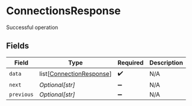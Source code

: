 # ConnectionsResponse

Successful operation


## Fields

| Field                                                                 | Type                                                                  | Required                                                              | Description                                                           |
| --------------------------------------------------------------------- | --------------------------------------------------------------------- | --------------------------------------------------------------------- | --------------------------------------------------------------------- |
| `data`                                                                | list[[ConnectionResponse](../../models/shared/connectionresponse.md)] | :heavy_check_mark:                                                    | N/A                                                                   |
| `next`                                                                | *Optional[str]*                                                       | :heavy_minus_sign:                                                    | N/A                                                                   |
| `previous`                                                            | *Optional[str]*                                                       | :heavy_minus_sign:                                                    | N/A                                                                   |